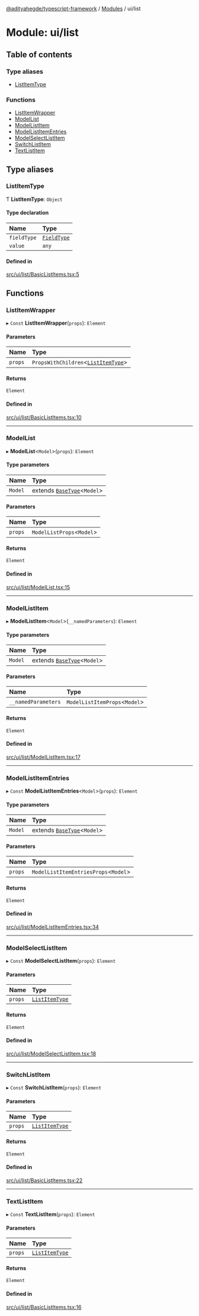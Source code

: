 [@adityahegde/typescript-framework](../README.md) / [Modules](../modules.md) / ui/list

# Module: ui/list

## Table of contents

### Type aliases

- [ListItemType](ui_list.md#listitemtype)

### Functions

- [ListItemWrapper](ui_list.md#listitemwrapper)
- [ModelList](ui_list.md#modellist)
- [ModelListItem](ui_list.md#modellistitem)
- [ModelListItemEntries](ui_list.md#modellistitementries)
- [ModelSelectListItem](ui_list.md#modelselectlistitem)
- [SwitchListItem](ui_list.md#switchlistitem)
- [TextListItem](ui_list.md#textlistitem)

## Type aliases

### ListItemType

Ƭ **ListItemType**: `Object`

#### Type declaration

| Name | Type |
| :------ | :------ |
| `fieldType` | [`FieldType`](models.md#fieldtype) |
| `value` | `any` |

#### Defined in

[src/ui/list/BasicListItems.tsx:5](https://github.com/AdityaHegde/typescript-framework/blob/7ced1c3/src/ui/list/BasicListItems.tsx#L5)

## Functions

### ListItemWrapper

▸ `Const` **ListItemWrapper**(`props`): `Element`

#### Parameters

| Name | Type |
| :------ | :------ |
| `props` | `PropsWithChildren`<[`ListItemType`](ui_list.md#listitemtype)\> |

#### Returns

`Element`

#### Defined in

[src/ui/list/BasicListItems.tsx:10](https://github.com/AdityaHegde/typescript-framework/blob/7ced1c3/src/ui/list/BasicListItems.tsx#L10)

___

### ModelList

▸ **ModelList**<`Model`\>(`props`): `Element`

#### Type parameters

| Name | Type |
| :------ | :------ |
| `Model` | extends [`BaseType`](../classes/models.BaseType.md)<`Model`\> |

#### Parameters

| Name | Type |
| :------ | :------ |
| `props` | `ModelListProps`<`Model`\> |

#### Returns

`Element`

#### Defined in

[src/ui/list/ModelList.tsx:15](https://github.com/AdityaHegde/typescript-framework/blob/7ced1c3/src/ui/list/ModelList.tsx#L15)

___

### ModelListItem

▸ **ModelListItem**<`Model`\>(`__namedParameters`): `Element`

#### Type parameters

| Name | Type |
| :------ | :------ |
| `Model` | extends [`BaseType`](../classes/models.BaseType.md)<`Model`\> |

#### Parameters

| Name | Type |
| :------ | :------ |
| `__namedParameters` | `ModelListItemProps`<`Model`\> |

#### Returns

`Element`

#### Defined in

[src/ui/list/ModelListItem.tsx:17](https://github.com/AdityaHegde/typescript-framework/blob/7ced1c3/src/ui/list/ModelListItem.tsx#L17)

___

### ModelListItemEntries

▸ `Const` **ModelListItemEntries**<`Model`\>(`props`): `Element`

#### Type parameters

| Name | Type |
| :------ | :------ |
| `Model` | extends [`BaseType`](../classes/models.BaseType.md)<`Model`\> |

#### Parameters

| Name | Type |
| :------ | :------ |
| `props` | `ModelListItemEntriesProps`<`Model`\> |

#### Returns

`Element`

#### Defined in

[src/ui/list/ModelListItemEntries.tsx:34](https://github.com/AdityaHegde/typescript-framework/blob/7ced1c3/src/ui/list/ModelListItemEntries.tsx#L34)

___

### ModelSelectListItem

▸ `Const` **ModelSelectListItem**(`props`): `Element`

#### Parameters

| Name | Type |
| :------ | :------ |
| `props` | [`ListItemType`](ui_list.md#listitemtype) |

#### Returns

`Element`

#### Defined in

[src/ui/list/ModelSelectListItem.tsx:18](https://github.com/AdityaHegde/typescript-framework/blob/7ced1c3/src/ui/list/ModelSelectListItem.tsx#L18)

___

### SwitchListItem

▸ `Const` **SwitchListItem**(`props`): `Element`

#### Parameters

| Name | Type |
| :------ | :------ |
| `props` | [`ListItemType`](ui_list.md#listitemtype) |

#### Returns

`Element`

#### Defined in

[src/ui/list/BasicListItems.tsx:22](https://github.com/AdityaHegde/typescript-framework/blob/7ced1c3/src/ui/list/BasicListItems.tsx#L22)

___

### TextListItem

▸ `Const` **TextListItem**(`props`): `Element`

#### Parameters

| Name | Type |
| :------ | :------ |
| `props` | [`ListItemType`](ui_list.md#listitemtype) |

#### Returns

`Element`

#### Defined in

[src/ui/list/BasicListItems.tsx:16](https://github.com/AdityaHegde/typescript-framework/blob/7ced1c3/src/ui/list/BasicListItems.tsx#L16)
